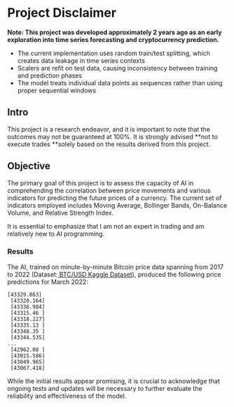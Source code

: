 # Project Disclaimer

**Note: This project was developed approximately 2 years ago as an early exploration into time series forecasting and cryptocurrency prediction.**
- The current implementation uses random train/test splitting, which creates data leakage in time series contexts
- Scalers are refit on test data, causing inconsistency between training and prediction phases
- The model treats individual data points as sequences rather than using proper sequential windows


## Intro
This project is a research endeavor, and it is important to note that the outcomes may not be guaranteed at 100%. It is strongly advised **not to execute trades **solely based on the results derived from this project.

## Objective
The primary goal of this project is to assess the capacity of AI in comprehending the correlation between price movements and various indicators for predicting the future prices of a currency. The current set of indicators employed includes Moving Average, Bollinger Bands, On-Balance Volume, and Relative Strength Index.

It is essential to emphasize that I am not an expert in trading and am relatively new to AI programming.

### Results

The AI, trained on minute-by-minute Bitcoin price data spanning from 2017 to 2022 (Dataset:[ BTC/USD Kaggle Dataset](https://www.kaggle.com/datasets/prasoonkottarathil/btcinusd/ " BTC/USD Kaggle Dataset")), produced the following price predictions for March 2022:

    [43329.863]
     [43320.164]
     [43336.984]
     [43315.46 ]
     [43318.227]
     [43335.13 ]
     [43348.35 ]
     [43344.535]
    ...
     [42962.08 ]
     [43015.586]
     [43049.965]
     [43067.418]
While the initial results appear promising, it is crucial to acknowledge that ongoing tests and updates will be necessary to further evaluate the reliability and effectiveness of the model.
